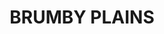 ---
lastmod: '2025-04-06T06:05:20+00:00'
latitude: -28.46321961
layout: suburb
longitude: 152.6553823
postcode: '2476'
state: NSW
title: BRUMBY PLAINS
url: /nsw/brumby-plains/
---